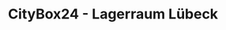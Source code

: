 ---
title: "CityBox24 - Lagerraum Lübeck"
url: /luebeck/citybox24-lagerraum-luebeck/
shop: Mieten
---